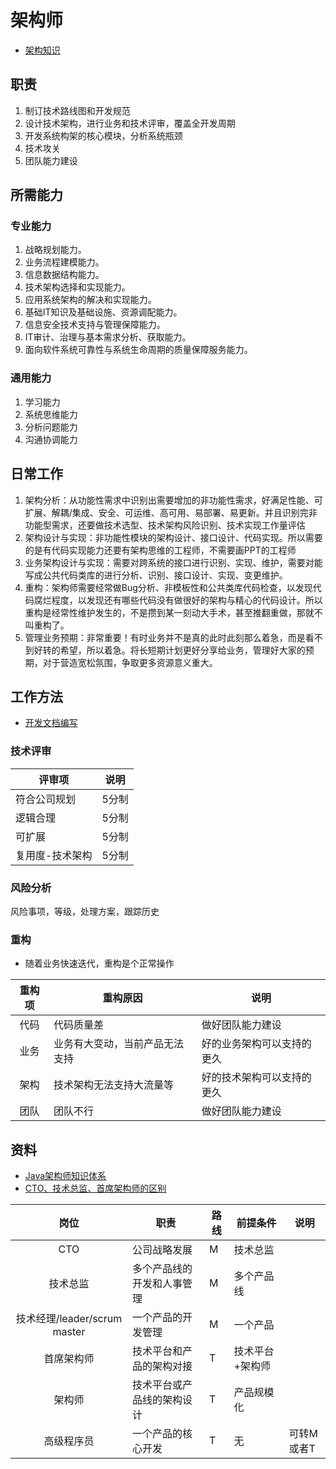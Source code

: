 # 架构师
* [架构知识](https://tech.wangyaqi.cn/#/common/arch)

## 职责
1. 制订技术路线图和开发规范
1. 设计技术架构，进行业务和技术评审，覆盖全开发周期
1. 开发系统构架的核心模块，分析系统瓶颈
1. 技术攻关
1. 团队能力建设

## 所需能力
### 专业能力
1. 战略规划能力。
1. 业务流程建模能力。
1. 信息数据结构能力。
1. 技术架构选择和实现能力。
1. 应用系统架构的解决和实现能力。
1. 基础IT知识及基础设施、资源调配能力。
1. 信息安全技术支持与管理保障能力。
1. IT审计、治理与基本需求分析、获取能力。
1. 面向软件系统可靠性与系统生命周期的质量保障服务能力。

### 通用能力
1. 学习能力
1. 系统思维能力
1. 分析问题能力
1. 沟通协调能力

## 日常工作
1. 架构分析：从功能性需求中识别出需要增加的非功能性需求，好满足性能、可扩展、解耦/集成、安全、可运维、高可用、易部署、易更新。并且识别完非功能型需求，还要做技术选型、技术架构风险识别、技术实现工作量评估
1. 架构设计与实现：非功能性模块的架构设计、接口设计、代码实现。所以需要的是有代码实现能力还要有架构思维的工程师，不需要画PPT的工程师
1. 业务架构设计与实现：需要对跨系统的接口进行识别、实现、维护，需要对能写成公共代码类库的进行分析、识别、接口设计、实现、变更维护。
1. 重构：架构师需要经常做Bug分析、非模板性和公共类库代码检查，以发现代码腐烂程度，以发现还有哪些代码没有做很好的架构与精心的代码设计。所以重构是经常性维护发生的，不是攒到某一刻动大手术，甚至推翻重做，那就不叫重构了。
1. 管理业务预期：非常重要！有时业务并不是真的此时此刻那么着急，而是看不到好转的希望，所以着急。将长短期计划更好分享给业务，管理好大家的预期，对于营造宽松氛围，争取更多资源意义重大。

## 工作方法
* [开发文档编写](https://tech.wangyaqi.cn/#/doc/dev)

### 技术评审
| 评审项 | 说明 |
| - | - |
| 符合公司规划 | 5分制 |
| 逻辑合理 | 5分制 |
| 可扩展 | 5分制 |
| 复用度-技术架构 | 5分制 |

### 风险分析
风险事项，等级，处理方案，跟踪历史

### 重构
* 随着业务快速迭代，重构是个正常操作

| 重构项 | 重构原因 | 说明 |
| :-: | - | - |
| 代码 | 代码质量差 | 做好团队能力建设 |
| 业务 | 业务有大变动，当前产品无法支持 | 好的业务架构可以支持的更久 |
| 架构 | 技术架构无法支持大流量等 | 好的技术架构可以支持的更久 |
| 团队 | 团队不行 | 做好团队能力建设 |

## 资料
* [Java架构师知识体系](http://class.imooc.com/sale/javaarchitect)
* [CTO、技术总监、首席架构师的区别](https://www.cnblogs.com/942267027wzmblog/p/6117369.html)

| 岗位 | 职责 | 路线 | 前提条件 | 说明 |
| :-: | - | - | - | - |
| CTO | 公司战略发展 | M | 技术总监 |  |
| 技术总监 | 多个产品线的开发和人事管理 | M | 多个产品线 |  |
| 技术经理/leader/scrum master | 一个产品的开发管理 | M | 一个产品 |  |
| 首席架构师 | 技术平台和产品的架构对接 | T | 技术平台+架构师 |  |
| 架构师 | 技术平台或产品线的架构设计 | T | 产品规模化 |  |
| 高级程序员 | 一个产品的核心开发 | T | 无 | 可转M或者T |
